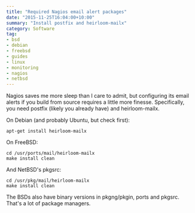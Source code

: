 ```yaml
---
title: "Required Nagios email alert packages"
date: "2015-11-25T16:04:00+10:00"
summary: "Install postfix and heirloom-mailx"
category: Software
tag: 
- bsd
- debian
- freebsd
- guides
- linux
- monitoring
- nagios
- netbsd
---
```

Nagios saves me more sleep than I care to admit, but configuring its email alerts if you build from source requires a little more finesse. Specifically, you need postfix (likely you already have) and heirloom-mailx.

On Debian (and probably Ubuntu, but check first):

    apt-get install heirloom-mailx

On FreeBSD:

    cd /usr/ports/mail/heirloom-mailx
    make install clean

And NetBSD's pkgsrc:

    cd /usr/pkg/mail/heirloom-mailx
    make install clean

The BSDs also have binary versions in pkgng/pkgin, ports and pkgsrc. That's a lot of package managers.

